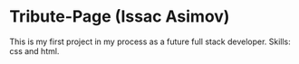 # Tribute-Page (Issac Asimov)
This is my first project in my process as a future  full stack developer. 
Skills: css and html.
